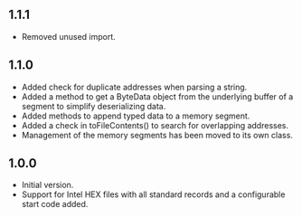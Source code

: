## 1.1.1

- Removed unused import.

## 1.1.0

- Added check for duplicate addresses when parsing a string.
- Added a method to get a ByteData object from the underlying buffer of a segment to simplify deserializing data.
- Added methods to append typed data to a memory segment.
- Added a check in toFileContents() to search for overlapping addresses.
- Management of the memory segments has been moved to its own class.

## 1.0.0

- Initial version.
- Support for Intel HEX files with all standard records and a configurable start code added.
